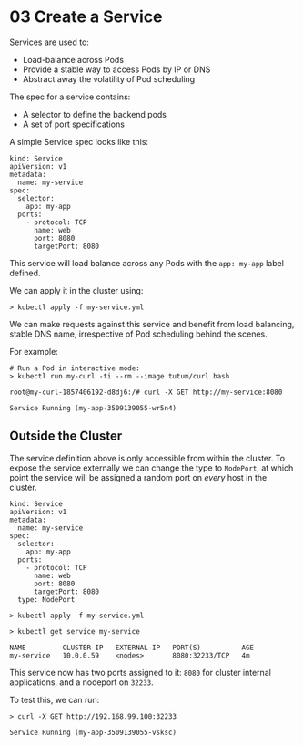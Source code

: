 # 03 Create a Service

Services are used to:

* Load-balance across Pods
* Provide a stable way to access Pods by IP or DNS
* Abstract away the volatility of Pod scheduling

The spec for a service contains:

* A selector to define the backend pods
* A set of port specifications

A simple Service spec looks like this:

```
kind: Service
apiVersion: v1
metadata:
  name: my-service
spec:
  selector:
    app: my-app
  ports:
    - protocol: TCP
      name: web
      port: 8080
      targetPort: 8080
```

This service will load balance across any Pods with the `app: my-app` label defined.  

We can apply it in the cluster using:

```
> kubectl apply -f my-service.yml
```

We can make requests against this service and benefit from load balancing, stable DNS name, irrespective of Pod scheduling behind the scenes.

For example:

```
# Run a Pod in interactive mode:
> kubectl run my-curl -ti --rm --image tutum/curl bash

root@my-curl-1857406192-d8dj6:/# curl -X GET http://my-service:8080

Service Running (my-app-3509139055-wr5n4)
```

## Outside the Cluster

The service definition above is only accessible from within the cluster.  To expose the service externally we can change the type to `NodePort`, at which point the service will be assigned a random port on _every_ host in the cluster.

```
kind: Service
apiVersion: v1
metadata:
  name: my-service
spec:
  selector:
    app: my-app
  ports:
    - protocol: TCP
      name: web
      port: 8080
      targetPort: 8080
  type: NodePort
```

```
> kubectl apply -f my-service.yml

> kubectl get service my-service

NAME         CLUSTER-IP   EXTERNAL-IP   PORT(S)          AGE
my-service   10.0.0.59    <nodes>       8080:32233/TCP   4m
```
This service now has two ports assigned to it: `8080` for cluster internal applications, and a nodeport on `32233`.  

To test this, we can run:

```
> curl -X GET http://192.168.99.100:32233

Service Running (my-app-3509139055-vsksc)

```
